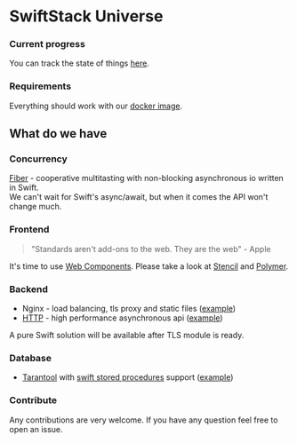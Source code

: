 # SwiftStack Universe

### Current progress
You can track the state of things [here](https://github.com/swift-stack/universe/projects/1).

### Requirements

Everything should work with our [docker image](https://github.com/swift-stack/docker).

## What do we have

### Concurrency

[Fiber](https://github.com/swift-stack/fiber) - cooperative multitasting with non-blocking asynchronous io written in Swift.<br>
We can't wait for Swift's async/await, but when it comes the API won't change much.

### Frontend

> "Standards aren't add-ons to the web. They are the web" - Apple

It's time to use [Web Components](http://webcomponents.org).
Please take a look at [Stencil](https://stenciljs.com) and [Polymer](https://www.polymer-project.org).

### Backend

* Nginx - load balancing, tls proxy and static files ([example](https://github.com/swift-stack/examples/tree/master/nginx-spa))<br>
* [HTTP](https://github.com/swift-stack/http) - high performance asynchronous api ([example](https://github.com/swift-stack/examples/tree/master/http))

A pure Swift solution will be available after TLS module is ready.<br/>

### Database

* [Tarantool](https://github.com/swift-stack/tarantool) with [swift stored procedures](https://github.com/swift-stack/tarantool#tarantool-module) support ([example](https://github.com/swift-stack/examples/tree/master/tarantool))<br>

### Contribute

Any contributions are very welcome. If you have any question feel free to open an issue.<br/>
